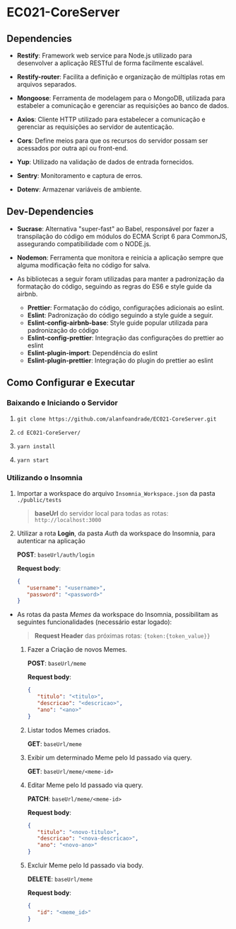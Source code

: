 # EC021-CoreServer

## Dependencies

- **Restify**: Framework web service para Node.js utilizado para desenvolver a aplicação RESTful de forma facilmente escalável.

- **Restify-router**: Facilita a definição e organização de múltiplas rotas em arquivos separados.

- **Mongoose**: Ferramenta de modelagem para o MongoDB, utilizada para estabeler a comunicação e gerenciar as requisições ao banco de dados.

- **Axios**: Cliente HTTP utilizado para estabelecer a comunicação e gerenciar as requisições ao servidor de autenticação.

- **Cors**: Define meios para que os recursos do servidor possam ser acessados por outra api ou front-end.

- **Yup**: Utilizado na validação de dados de entrada fornecidos.

- **Sentry**: Monitoramento e captura de erros.

- **Dotenv**: Armazenar variáveis de ambiente.


## Dev-Dependencies

- **Sucrase**: Alternativa "super-fast" ao Babel, responsável por fazer a transpilação do código em módulos do ECMA Script 6 para CommonJS, assegurando compatibilidade com o NODE.js.

- **Nodemon**: Ferramenta que monitora e reinicia a aplicação sempre que alguma modificação feita no código for salva.

- As bibliotecas a seguir foram utilizadas para manter a padronização da formatação do código, seguindo as regras do ES6 e style guide da airbnb.
    - **Prettier**: Formatação do código, configurações adicionais ao eslint.
    - **Eslint**: Padronização do código seguindo a style guide a seguir.
    - **Eslint-config-airbnb-base**: Style guide popular utilizada para padronização do código
    - **Eslint-config-prettier**: Integração das configurações do prettier ao eslint
    - **Eslint-plugin-import**: Dependência do eslint
    - **Eslint-plugin-prettier**: Integração do plugin do prettier ao eslint

## Como Configurar e Executar

### Baixando e Iniciando o Servidor
1. `git clone https://github.com/alanfoandrade/EC021-CoreServer.git`

1. `cd EC021-CoreServer/`

1. `yarn install`

1. `yarn start`

### Utilizando o Insomnia

1. Importar a workspace do arquivo `Insomnia_Workspace.json` da pasta `./public/tests`
  
    > **baseUrl** do servidor local para todas as rotas: `http://localhost:3000`
   
1. Utilizar a rota **Login**, da pasta *Auth* da workspace do Insomnia, para autenticar na aplicação

    **POST**: `baseUrl/auth/login`
    
    **Request body**:
    ```json
    {
       "username": "<username>",
       "password": "<password>"
    }
    ```


- As rotas da pasta *Memes* da workspace do Insomnia, possibilitam as seguintes funcionalidades (necessário estar logado):

    > **Request Header** das próximas rotas: `{token:{token_value}}`
  
  1. Fazer a Criação de novos Memes.

      **POST**: `baseUrl/meme`

      **Request body**:
      ```json
      {
         "titulo": "<titulo>",
         "descricao": "<descricao>",
         "ano": "<ano>"
      }
      ```

  1. Listar todos Memes criados.

      **GET**: `baseUrl/meme`
      
  1. Exibir um determinado Meme pelo Id passado via query.

      **GET**: `baseUrl/meme/<meme-id>`
      
  1. Editar Meme pelo Id passado via query.

      **PATCH**: `baseUrl/meme/<meme-id>`

      **Request body**:
      ```json
      {
         "titulo": "<novo-titulo>",
         "descricao": "<nova-descricao>",
         "ano": "<novo-ano>"
      }
      ```
      
  1. Excluir Meme pelo Id passado via body.

      **DELETE**: `baseUrl/meme`

      **Request body**:
      ```json
      {
         "id": "<meme_id>"
      }
      ```
